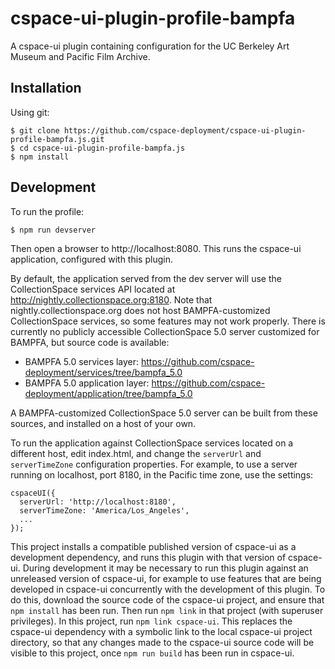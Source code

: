# cspace-ui-plugin-profile-bampfa

A cspace-ui plugin containing configuration for the UC Berkeley Art Museum and Pacific Film Archive.

## Installation

Using git:

```
$ git clone https://github.com/cspace-deployment/cspace-ui-plugin-profile-bampfa.js.git
$ cd cspace-ui-plugin-profile-bampfa.js
$ npm install
```

## Development

To run the profile:

```
$ npm run devserver
```

Then open a browser to http://localhost:8080. This runs the cspace-ui application, configured with
this plugin.

By default, the application served from the dev server will use the CollectionSpace services API
located at http://nightly.collectionspace.org:8180. Note that nightly.collectionspace.org does not
host BAMPFA-customized CollectionSpace services, so some features may not work properly. There is
currently no publicly accessible CollectionSpace 5.0 server customized for BAMPFA, but source code
is available:

- BAMPFA 5.0 services layer: https://github.com/cspace-deployment/services/tree/bampfa_5.0
- BAMPFA 5.0 application layer: https://github.com/cspace-deployment/application/tree/bampfa_5.0

A BAMPFA-customized CollectionSpace 5.0 server can be built from these sources, and installed
on a host of your own.

To run the application against CollectionSpace services located on a different host, edit
index.html, and change the `serverUrl` and `serverTimeZone` configuration properties. For
example, to use a server running on localhost, port 8180, in the Pacific time zone, use the
settings:

```
cspaceUI({
  serverUrl: 'http://localhost:8180',
  serverTimeZone: 'America/Los_Angeles',
  ...
});
```

This project installs a compatible published version of cspace-ui as a development dependency, and
runs this plugin with that version of cspace-ui. During development it may be necessary to run this
plugin against an unreleased version of cspace-ui, for example to use features that are being
developed in cspace-ui concurrently with the development of this plugin. To do this, download the
source code of the cspace-ui project, and ensure that `npm install` has been run. Then run
`npm link` in that project (with superuser privileges). In this project, run `npm link cspace-ui`.
This replaces the cspace-ui dependency with a symbolic link to the local cspace-ui project
directory, so that any changes made to the cspace-ui source code will be visible to this project,
once `npm run build` has been run in cspace-ui.
